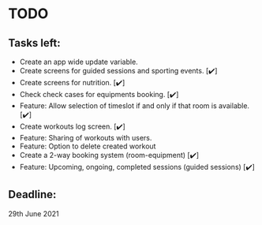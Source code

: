 # TODO

## Tasks left:
- Create an app wide update variable.
- Create screens for guided sessions and sporting events. [:heavy_check_mark:]
- Create screens for nutrition. [:heavy_check_mark:]
- Check check cases for equipments booking. [:heavy_check_mark:]
- Feature: Allow selection of timeslot if and only if that room is available. [:heavy_check_mark:]
- Create workouts log screen.  [:heavy_check_mark:]
- Feature: Sharing of workouts with users.
- Feature: Option to delete created workout
- Create a 2-way booking system (room-equipment) [:heavy_check_mark:]
- Feature: Upcoming, ongoing, completed sessions (guided sessions) [:heavy_check_mark:]

## Deadline:
29th June 2021
